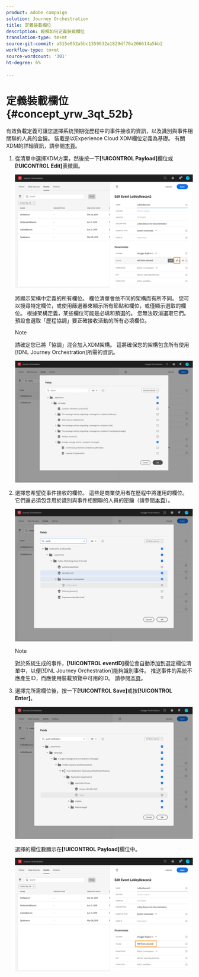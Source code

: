 ```yaml
---
product: adobe campaign
solution: Journey Orchestration
title: 定義裝載欄位
description: 瞭解如何定義裝載欄位
translation-type: tm+mt
source-git-commit: a515e052a5bc1359632a1829df70a206614a5bb2
workflow-type: tm+mt
source-wordcount: '301'
ht-degree: 6%

---
```



# 定義裝載欄位 {#concept_yrw_3qt_52b}

有效負載定義可讓您選擇系統預期從歷程中的事件接收的資訊，以及識別與事件相關聯的人員的金鑰。 裝載是以Experience Cloud XDM欄位定義為基礎。 有關XDM的詳細資訊，請參閱[本頁](https://docs.adobe.com/content/help/zh-Hant/experience-platform/xdm/home.html)。

1. 從清單中選擇XDM方案，然後按一下&#x200B;**[!UICONTROL Payload]**&#x200B;欄位或&#x200B;**[!UICONTROL Edit]**&#x200B;表徵圖。

   ![](../assets/journey8.png)

   將顯示架構中定義的所有欄位。 欄位清單會依不同的架構而有所不同。 您可以搜尋特定欄位，或使用篩選器來顯示所有節點和欄位，或僅顯示選取的欄位。 根據架構定義，某些欄位可能是必填和預選的。 您無法取消選取它們。 預設會選取「歷程協調」要正確接收活動的所有必填欄位。

   >[!NOTE]
   >
   >請確定您已將「協調」混合加入XDM架構。 這將確保您的架構包含所有使用[!DNL Journey Orchestration]所需的資訊。

   ![](../assets/journey9.png)

1. 選擇您希望從事件接收的欄位。 這些是商業使用者在歷程中將運用的欄位。 它們還必須包含用於識別與事件相關聯的人員的密鑰（請參閱[本頁](../event/defining-the-event-key.md)）。

   ![](../assets/journey10.png)

   >[!NOTE]
   >
   >對於系統生成的事件，**[!UICONTROL eventID]**&#x200B;欄位會自動添加到選定欄位清單中，以便[!DNL Journey Orchestration]能夠識別事件。 推送事件的系統不應產生ID，而應使用裝載預覽中可用的ID。 請參閱[本頁](../event/previewing-the-payload.md)。

1. 選擇完所需欄位後，按一下&#x200B;**[!UICONTROL Save]**&#x200B;或按&#x200B;**[!UICONTROL Enter]**。

   ![](../assets/journey11.png)

   選擇的欄位數顯示在&#x200B;**[!UICONTROL Payload]**&#x200B;欄位中。

   ![](../assets/journey12.png)
